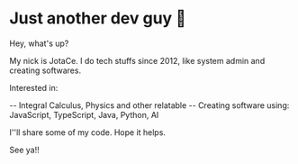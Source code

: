 <!--
**jotace235jpcs/jotace235jpcs** is a ✨ _special_ ✨ repository because its `README.md` (this file) appears on your GitHub profile.

Here are some ideas to get you started:

- 🔭 I’m currently working on ...
- 🌱 I’m currently learning ...
- 👯 I’m looking to collaborate on ...
- 🤔 I’m looking for help with ...
- 💬 Ask me about ...
- 📫 How to reach me: ...
- 😄 Pronouns: ...
- ⚡ Fun fact: ...
-->

# Just another dev guy 👋

Hey, what's up?

My nick is JotaCe. I do tech stuffs since 2012, like system admin and creating softwares.

Interested in:

-- Integral Calculus, Physics and other relatable
-- Creating software using: JavaScript, TypeScript, Java, Python, AI

I''ll share some of my code. Hope it helps.

See ya!!
